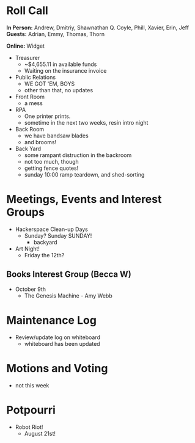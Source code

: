 # Roll Call
**In Person:** Andrew, Dmitriy, Shawnathan Q. Coyle, Phill, Xavier, Erin, Jeff
**Guests:** Adrian, Emmy, Thomas, Thorn

**Online:** Widget

- Treasurer
  - ~$4,655.11 in available funds
  - Waiting on the insurance invoice
- Public Relations
  - WE GOT 'EM, BOYS
  - other than that, no updates
- Front Room
  - a mess
- RPA
  - One printer prints. 
  - sometime in the next two weeks, resin intro night
- Back Room
  - we have bandsaw blades
  - and brooms!
- Back Yard
  - some rampant distruction in the backroom
  - not too much, though
  - getting fence quotes!
  - sunday 10:00 ramp teardown, and shed-sorting
# Meetings, Events and Interest Groups
- Hackerspace Clean-up Days
  - Sunday? Sunday SUNDAY!
    - backyard
- Art Night!
  - Friday the 12th?
## Books Interest Group (Becca W)
- October 9th
  - The Genesis Machine - Amy Webb
# Maintenance Log
- Review/update log on whiteboard
  - whiteboard has been updated
# Motions and Voting
- not this week
# Potpourri
- Robot Riot!
  - August 21st!
